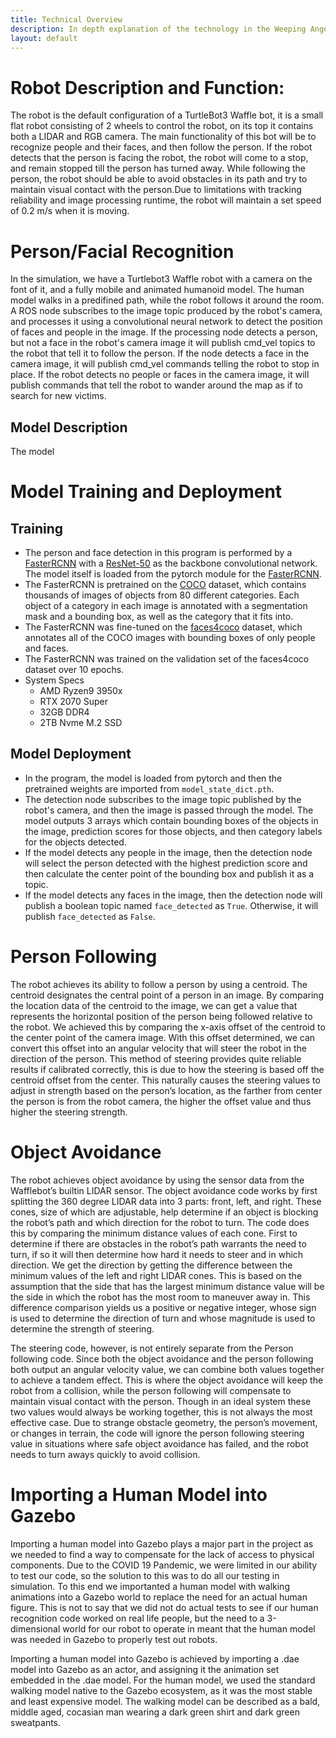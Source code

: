 ```yaml
---
title: Technical Overview
description: In depth explanation of the technology in the Weeping Angel Bot program
layout: default
---
```


# Robot Description and Function:
The robot is the default configuration of a TurtleBot3 Waffle bot, it is a small flat robot consisting of 2 wheels to control the robot, on its top it contains both a LIDAR and RGB camera. The main functionality of this bot will be to recognize people and their faces, and then follow the person. If the robot detects that the person is facing the robot, the robot will come to a stop, and remain stopped till the person has turned away. While following the person, the robot should be able to avoid obstacles in its path and try to maintain visual contact with the person.Due to limitations with tracking reliability and image processing runtime, the robot will maintain a set speed of 0.2 m/s when it is moving.

# Person/Facial Recognition

In the simulation, we have a Turtlebot3 Waffle robot with a camera on the font of it, and a fully mobile and animated humanoid model. The human model walks in a predifined path, while the robot follows it around the room. A ROS node subscribes to the image topic produced by the robot's camera, and processes it using a convolutional neural network to detect the position of faces and people in the image. If the processing node detects a person, but not a face in the robot's camera image it will publish cmd_vel topics to the robot that tell it to follow the person. If the node detects a face in the camera image, it will publish cmd_vel commands telling the robot to stop in place. If the robot detects no people or faces in the camera image, it will publish commands that tell the robot to wander around the map as if to search for new victims. 

## Model Description

The model 

# Model Training and Deployment

## Training

* The person and face detection in this program is performed by a [FasterRCNN](https://arxiv.org/pdf/1506.01497.pdf) with a [ResNet-50](https://arxiv.org/pdf/1512.03385.pdf) as the backbone convolutional network. The model itself is loaded from the pytorch module for the [FasterRCNN](https://pytorch.org/vision/stable/models.html#faster-r-cnn).
* The FasterRCNN is pretrained on the [COCO](https://cocodataset.org/#home) dataset, which contains thousands of images of objects from 80 different categories. Each object of a category in each image is annotated with a segmentation mask and a bounding box, as well as the category that it fits into. 
* The FasterRCNN was fine-tuned on the [faces4coco](https://github.com/ACI-Institute/faces4coco) dataset, which annotates all of the COCO images with bounding boxes of only people and faces.
* The FasterRCNN was trained on the validation set of the faces4coco dataset over 10 epochs.
* System Specs
  - AMD Ryzen9 3950x
  - RTX 2070 Super
  - 32GB DDR4
  - 2TB Nvme M.2 SSD

## Model Deployment

* In the program, the model is loaded from pytorch and then the pretrained weights are imported from `model_state_dict.pth`.
* The detection node subscribes to the image topic published by the robot's camera, and then the image is passed through the model. The model outputs 3 arrays which contain bounding boxes of the objects in the image, prediction scores for those objects, and then category labels for the objects detected.
* If the model detects any people in the image, then the detection node will select the person detected with the highest prediction score and then calculate the center point of the bounding box and publish it as a topic.
* If the model detects any faces in the image, then the detection node will publish a boolean topic named `face_detected` as `True`. Otherwise, it will publish `face_detected` as `False`.

# Person Following

The robot achieves its ability to follow a person by using a centroid. The centroid designates the central point of a person in an image. By comparing the location data of the centroid to the image, we can get a value that represents the horizontal position of the person being followed relative to the robot. We achieved this by comparing the x-axis offset of the centroid to the center point of the camera image. With this offset determined, we can convert this offset into an angular velocity that will steer the robot in the direction of the person. This method of steering provides quite reliable results if calibrated correctly, this is due to how the steering is based off the centroid offset from the center. This naturally causes the steering values to adjust in strength based on the person’s location, as the farther from center the person is from the robot camera, the higher the offset value and thus higher the steering strength.

# Object Avoidance

The robot achieves object avoidance by using the sensor data from the Wafflebot’s builtin LIDAR sensor. The object avoidance code works by first splitting the 360 degree LIDAR data into 3 parts: front, left, and right. These cones, size of which are adjustable, help determine if an object is blocking the robot’s path and which direction for the robot to turn. The code does this by comparing the minimum distance values of each cone. First to determine if there are obstacles in the robot’s path warrants the need to turn, if so it will then determine how hard it needs to steer and in which direction. We get the direction by getting the difference between the minimum values of the left and right LIDAR cones. This is based on the assumption that the side that has the largest minimum distance value will be the side in which the robot has the most room to maneuver away in.  This difference comparison yields us a positive or negative integer, whose sign is used to determine the direction of turn and whose magnitude is used to determine the strength of steering.

The steering code, however, is not entirely separate from the Person following code. Since both the object avoidance and the person following both output an angular velocity value, we can combine both values together to achieve a tandem effect. This is where the object avoidance will keep the robot from a collision, while the person following  will compensate to maintain visual contact with the person. Though in an ideal system these two values would always be working together, this is not always the most effective case. Due to strange obstacle geometry, the person’s movement, or changes in terrain, the code will ignore the person following steering value in situations where safe object avoidance has failed, and the robot needs to turn aways quickly to avoid collision.

# Importing a Human Model into Gazebo

Importing a human model into Gazebo plays a major part in the project as we needed to find a way to compensate for the lack of access to physical components. Due to the COVID 19 Pandemic, we were limited in our ability to test our code, so the solution to this was to do all our testing in simulation. To this end we importanted a human model with walking animations into a Gazebo world to replace the need for an actual human figure. This is not to say that we did not do actual tests to see if our human recognition code worked on real life people, but the need to a 3-dimensional world for our robot to operate in meant that the human model was needed in Gazebo to properly test out robots.

Importing a human model into Gazebo is achieved by importing a .dae model into Gazebo as an actor, and assigning it the animation set embedded in the .dae model. For the human model, we used the standard walking model native to the Gazebo ecosystem, as it was the most stable and least expensive model. The walking model can be described as a bald, middle aged, cocasian man wearing a dark green shirt and dark green sweatpants.
